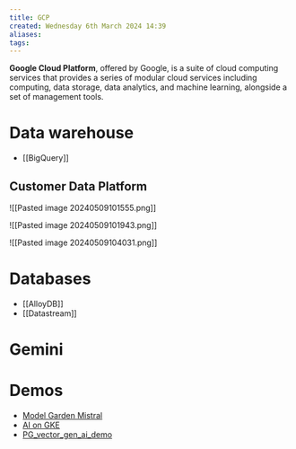 ```yaml
---
title: GCP
created: Wednesday 6th March 2024 14:39
aliases: 
tags:
---
```

**Google Cloud Platform**, offered by Google, is a suite of cloud computing services that provides a series of modular cloud services including computing, data storage, data analytics, and machine learning, alongside a set of management tools.

# Data warehouse

- [[BigQuery]]

## Customer Data Platform

![[Pasted image 20240509101555.png]]

![[Pasted image 20240509101943.png]]

![[Pasted image 20240509104031.png]]
# Databases

- [[AlloyDB]]
- [[Datastream]]

# Gemini


# Demos

- [Model Garden Mistral](https://github.com/GoogleCloudPlatform/vertex-ai-samples/blob/main/notebooks/community/model_garden/model_garden_pytorch_mistral.ipynb)
- [AI on GKE](https://github.com/GoogleCloudPlatform/ai-on-gke)
- [PG_vector_gen_ai_demo](https://github.com/GoogleCloudPlatform/python-docs-samples/blob/main/cloud-sql/postgres/pgvector/notebooks/pgvector_gen_ai_demo.ipynb)
